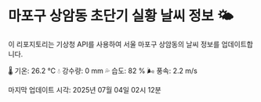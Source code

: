 
# 마포구 상암동 초단기 실황 날씨 정보 🌤️

이 리포지토리는 기상청 API를 사용하여 서울 마포구 상암동의 날씨 정보를 업데이트합니다. 

🌡️ 기온: 26.2 ℃
💧 강수량: 0 mm
💦 습도: 82 %
🌬️ 풍속: 2.2 m/s

마지막 업데이트 시각: 2025년 07월 04일 02시 12분    
